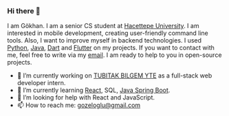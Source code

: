 ### Hi there 👋

I am Gökhan. I am a senior CS student at [Hacettepe University](https://www.cs.hacettepe.edu.tr). I am interested in mobile development, creating user-friendly command line tools. Also, I want to improve myself in backend technologies. I used [Python](https://github.com/python), [Java](https://www.java.com/tr/download/), [Dart](https://github.com/dart-lang) and [Flutter](https://github.com/flutter/flutter) on my projects. If you want to contact with me, feel free to write via my [email](gozeloglu@gmail.com). I am ready to help to you in open-source projects.  

- 🔭 I’m currently working on [TUBITAK BILGEM YTE](https://yte.bilgem.tubitak.gov.tr) as a full-stack web developer intern.
- 🌱 I’m currently learning [React](https://github.com/facebook/react), SQL, [Java Spring Boot](https://spring.io/projects/spring-boot).
- 🤔 I’m looking for help with React and JavaScript.
- 📫 How to reach me: [gozeloglu@gmail.com](gozeloglu@gmail.com)

<!--
**gozeloglu/gozeloglu** is a ✨ _special_ ✨ repository because its `README.md` (this file) appears on your GitHub profile.

Here are some ideas to get you started:

- 🔭 I’m currently working on ...
- 🌱 I’m currently learning ...
- 👯 I’m looking to collaborate on ...
- 🤔 I’m looking for help with ...
- 💬 Ask me about ...
- 📫 How to reach me: ...
- 😄 Pronouns: ...
- ⚡ Fun fact: ...
-->
